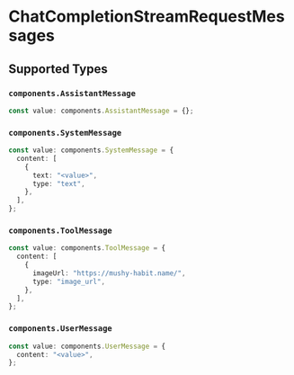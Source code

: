 # ChatCompletionStreamRequestMessages


## Supported Types

### `components.AssistantMessage`

```typescript
const value: components.AssistantMessage = {};
```

### `components.SystemMessage`

```typescript
const value: components.SystemMessage = {
  content: [
    {
      text: "<value>",
      type: "text",
    },
  ],
};
```

### `components.ToolMessage`

```typescript
const value: components.ToolMessage = {
  content: [
    {
      imageUrl: "https://mushy-habit.name/",
      type: "image_url",
    },
  ],
};
```

### `components.UserMessage`

```typescript
const value: components.UserMessage = {
  content: "<value>",
};
```

